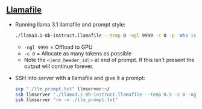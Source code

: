 
## [Llamafile](https://github.com/Mozilla-Ocho/llamafile)

- Running llama 3.1 llamafile and prompt style:
  ```bash
  ./llama3.1-8b-instruct.llamafile --temp 0 -ngl 9999 -c 0 -p 'Who is the 45th president?<|end_header_id|>' --silent-prompt 2>/dev/null
  ```
  - `-ngl 9999` = Offload to GPU
  - `-c 0` = Allocate as many tokens as possible
  - Note the `<|end_header_id|>` at end of prompt. If this isn't present the output will continue forever.

- SSH into server with a llamafile and give it a prompt:
  ```bash
  scp "./llm_prompt.txt" llmserver:~/
  ssh llmserver "./llama3.1-8b-instruct.llamafile --temp 0.5 -c 0 -ngl 9999 --cli --silent-prompt --file ./llm_prompt.txt" | tee "./llm_output.txt"
  ssh llmserver "rm -v ./llm_prompt.txt"
  ```
